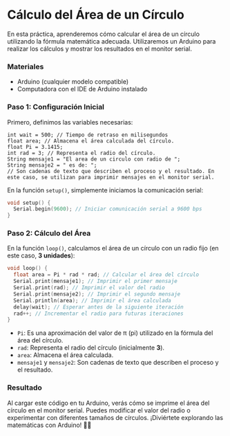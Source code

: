 #  Cálculo del Área de un Círculo


En esta práctica, aprenderemos cómo calcular el área de un círculo utilizando la fórmula matemática adecuada. Utilizaremos un Arduino para realizar los cálculos y mostrar los resultados en el monitor serial.

### Materiales
- Arduino (cualquier modelo compatible)
- Computadora con el IDE de Arduino instalado

### Paso 1: Configuración Inicial

Primero, definimos las variables necesarias:
```arduino
int wait = 500; // Tiempo de retraso en milisegundos
float area; // Almacena el área calculada del círculo. 
float Pi = 3.1415;
int rad = 3; // Representa el radio del círculo.
String mensaje1 = "El area de un circulo con radio de ";
String mensaje2 = " es de: ";
// Son cadenas de texto que describen el proceso y el resultado. En este caso, se utilizan para imprimir mensajes en el monitor serial.
```

En la función `setup()`, simplemente iniciamos la comunicación serial:

```cpp
void setup() {
  Serial.begin(9600); // Iniciar comunicación serial a 9600 bps
}
```

### Paso 2: Cálculo del Área
En la función `loop()`, calculamos el área de un círculo con un radio fijo (en este caso, **3 unidades**):

```cpp
void loop() {
  float area = Pi * rad * rad; // Calcular el área del círculo
  Serial.print(mensaje1); // Imprimir el primer mensaje
  Serial.print(rad); // Imprimir el valor del radio
  Serial.print(mensaje2); // Imprimir el segundo mensaje
  Serial.println(area); // Imprimir el área calculada
  delay(wait); // Esperar antes de la siguiente iteración
  rad++; // Incrementar el radio para futuras iteraciones
}
```

- `Pi`: Es una aproximación del valor de π (pi) utilizado en la fórmula del área del círculo.
- `rad`: Representa el radio del círculo (inicialmente **3**).
- `area`: Almacena el área calculada.
- `mensaje1` y `mensaje2`: Son cadenas de texto que describen el proceso y el resultado.

### Resultado
Al cargar este código en tu Arduino, verás cómo se imprime el área del círculo en el monitor serial. Puedes modificar el valor del radio o experimentar con diferentes tamaños de círculos. ¡Diviértete explorando las matemáticas con Arduino! 🤖📏